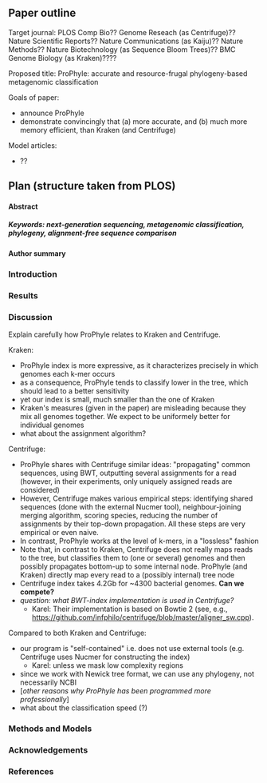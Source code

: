 ## Paper outline

Target journal: PLOS Comp Bio?? Genome Reseach (as Centrifuge)?? Nature Scientific Reports?? Nature Communications (as Kaiju)?? Nature Methods?? Nature Biotechnology (as Sequence Bloom Trees)?? BMC Genome Biology (as Kraken)????

Proposed title: ProPhyle: accurate and resource-frugal phylogeny-based metagenomic classification

Goals of paper: 
* announce ProPhyle
* demonstrate convincingly that (a) more accurate, and (b) much more memory efficient, than Kraken (and Centrifuge)

Model articles:
* ??

## Plan (structure taken from PLOS)

#### Abstract
##### Keywords: next-generation sequencing, metagenomic classification, phylogeny, alignment-free sequence comparison

#### Author summary

### Introduction

### Results

### Discussion

Explain carefully how ProPhyle relates to Kraken and Centrifuge.

Kraken: 
* ProPhyle index is more expressive, as it characterizes precisely in which genomes each k-mer occurs
* as a consequence, ProPhyle tends to classify lower in the tree, which should lead to a better sensitivity
* yet our index is small, much smaller than the one of Kraken
* Kraken's measures (given in the paper) are misleading because they mix all genomes together. We expect to be uniformely better for individual genomes
* what about the assignment algorithm?

Centrifuge:
* ProPhyle shares with Centrifuge similar ideas: "propagating" common sequences, using BWT, outputting several assignments for a read (however, in their experiments, only uniquely assigned reads are considered)
* However, Centrifuge makes various empirical steps: identifying shared sequences (done with the external Nucmer tool), neighbour-joining merging algorithm, scoring species, reducing the number of assignments by their top-down propagation. All these steps are very empirical or even naive. 
* In contrast, ProPhyle works at the level of k-mers, in a "lossless" fashion
* Note that, in contrast to Kraken, Centrifuge does not really maps reads to the tree, but classifies them to (one or several) genomes and then possibly propagates bottom-up to some internal node. ProPhyle (and Kraken) directly map every read to a (possibly internal) tree node
* Centrifuge index takes 4.2Gb for ~4300 bacterial genomes. **Can we compete?**
* *question: what BWT-index implementation is used in Centrifuge?*
   * Karel: Their implementation is based on Bowtie 2 (see, e.g., https://github.com/infphilo/centrifuge/blob/master/aligner_sw.cpp).

Compared to both Kraken and Centrifuge:
* our program is "self-contained" i.e. does not use external tools (e.g. Centrifuge uses Nucmer for constructing the index)
   * Karel: unless we mask low complexity regions
* since we work with Newick tree format, we can use any phylogeny, not necessarily NCBI
* [*other reasons why ProPhyle has been programmed more professionally*]
* what about the classification speed (?)

### Methods and Models

### Acknowledgements

### References
